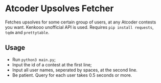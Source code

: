 # Atcoder Upsolves Fetcher

Fetches upsolves for some certain group of users, at any Atcoder contests you want. Kenkooo unofficial API is used. Requires `pip install requests`, `tqdm` and `prettytable`.

## Usage

- Run `python3 main.py`;
- Input the id of a contest at the first line;
- Input all user names, seperated by spaces, at the second line.
- Be patient. Query for each user takes 0.5 seconds or more.